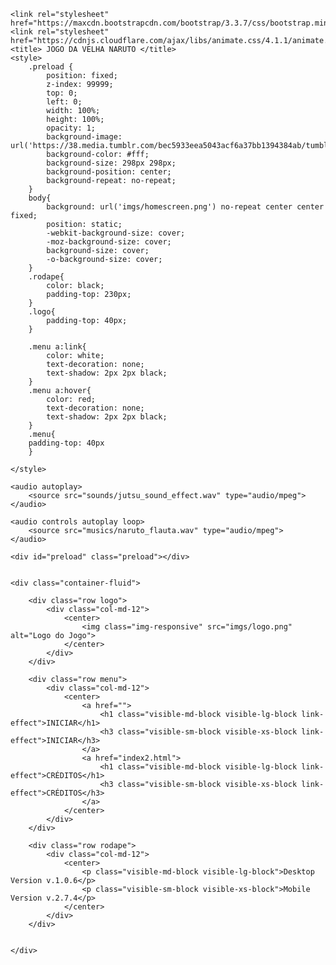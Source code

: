 <!DOCTYPE html>
<html lang="en">
<head>
    <link rel="sortcut icon" href="imgs/naruto_logo.png" type="image/png" />
    <meta charset="UTF-8">
	<meta http-equiv=X-UA-Compatible" content="IE=edge">
	<meta name="viewport" content="width=deive-width, initial-scale=1.0">
	
	<link rel="stylesheet" href="https://maxcdn.bootstrapcdn.com/bootstrap/3.3.7/css/bootstrap.min.css">
	<link rel="stylesheet" href="https://cdnjs.cloudflare.com/ajax/libs/animate.css/4.1.1/animate.min.css">
	<title> JOGO DA VELHA NARUTO </title>
	<style>
		.preload {
			position: fixed;
            z-index: 99999;
			top: 0;
			left: 0;
            width: 100%;
            height: 100%;
			opacity: 1;
			background-image: url('https://38.media.tumblr.com/bec5933eea5043acf6a37bb1394384ab/tumblr_meyfxzwXUc1rgpyeqo1_400.gif');
			background-color: #fff;
			background-size: 298px 298px;
			background-position: center;
			background-repeat: no-repeat;
		}	
	    body{
		    background: url('imgs/homescreen.png') no-repeat center center fixed;
			position: static;
			-webkit-background-size: cover;
			-moz-background-size: cover;
			background-size: cover;
			-o-background-size: cover;
		}
		.rodape{
		    color: black;
		    padding-top: 230px;
		}	
		.logo{
			padding-top: 40px;
		}

		.menu a:link{
		    color: white;
			text-decoration: none;
			text-shadow: 2px 2px black;
		}	
		.menu a:hover{
		    color: red;
			text-decoration: none;
			text-shadow: 2px 2px black;
		}	
		.menu{
		padding-top: 40px
		}
		
    </style>		
</head>
<body>

    <audio autoplay>
        <source src="sounds/jutsu_sound_effect.wav" type="audio/mpeg">
    </audio>

	<audio controls autoplay loop>
	    <source src="musics/naruto_flauta.wav" type="audio/mpeg">
	</audio>	
	
	<div id="preload" class="preload"></div>


    <div class="container-fluid">

        <div class="row logo">
            <div class="col-md-12">
                <center>
                    <img class="img-responsive" src="imgs/logo.png" alt="Logo do Jogo">
			    </center>
		    </div>
	    </div>
	
        <div class="row menu">
        	<div class="col-md-12">
			    <center>
				    <a href="">
					    <h1 class="visible-md-block visible-lg-block link-effect">INICIAR</h1>
						<h3 class="visible-sm-block visible-xs-block link-effect">INICIAR</h3>
					</a>	
                    <a href="index2.html">
					    <h1 class="visible-md-block visible-lg-block link-effect">CRÉDITOS</h1>
						<h3 class="visible-sm-block visible-xs-block link-effect">CRÉDITOS</h3>
					</a>
				</center>
			</div>	
		</div>

        <div class="row rodape">
            <div class="col-md-12">
                <center>
                    <p class="visible-md-block visible-lg-block">Desktop Version v.1.0.6</p>
					<p class="visible-sm-block visible-xs-block">Mobile Version v.2.7.4</p>
				</center>
			</div>
		</div>	
		
		
	</div>


<script src="https://ajas.googleapis.com/ajax/libs/jquery/1.12.4/jquery.min.js"></script>
<script src="https://maxcdn.bootstrapcdn.com/bootstrap/3.3.7/js/bootstrap.min.js"></script>
<script src="https://code.jquery.com/jquery-3.5.0.js"></script>
<script>
    $(document).ready(function() {

	    $(".link-effect").on("mouseenter", function() { 
            hoverElem = this; 
            $(this).addClass("animate__animated animate__shakeX");
        });

        $(".link-effect").on("mouseleave", function() {
            hoverElem = this; 
            $(this).removeClass("animate__animated animate__shakeX");
        });
	
	    $(".link-effect").click(function () {
           var audio = {};
           audio["walk"] = new Audio();
           audio["walk"].src = "sounds/jutsu_sound_effect.wav"
           audio["walk"].addEventListener('load', function () {
           audio["walk"].play();
        });
    });

});
$(document).ready(function(){
          setTimeout('$("#preload").fadeOut(100)', 1500);
       
      });
</script>
</body>
</html>
